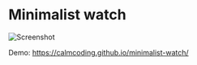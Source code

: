 # Minimalist watch

![Screenshot](https://raw.githubusercontent.com/Milchreis/minimalist-watch/master/screenshot.png)

Demo: https://calmcoding.github.io/minimalist-watch/
